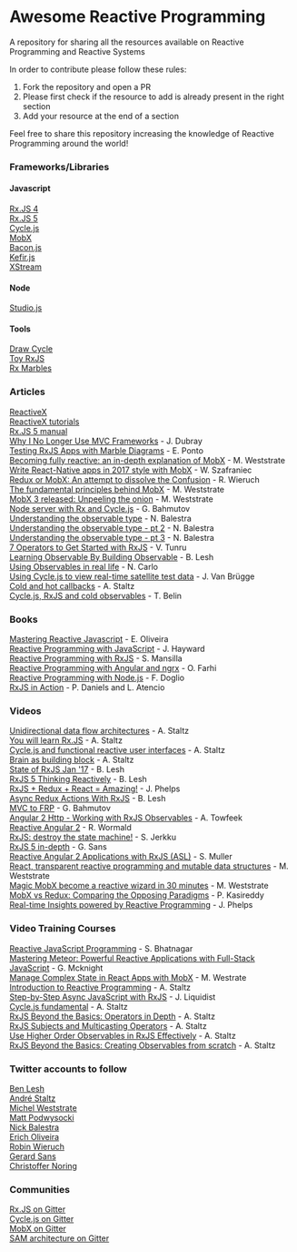# Awesome Reactive Programming
A repository for sharing all the resources available on Reactive Programming and Reactive Systems

In order to contribute please follow these rules:
1. Fork the repository and open a PR
2. Please first check if the resource to add is already present in the right section
3. Add your resource at the end of a section

Feel free to share this repository increasing the knowledge of Reactive Programming around the world!   

### Frameworks/Libraries    
#### Javascript
[Rx.JS 4](https://github.com/Reactive-Extensions/RxJS)    
[Rx.JS 5](https://github.com/ReactiveX/rxjs)     
[Cycle.js](https://cycle.js.org/)     
[MobX](https://mobx.js.org/)       
[Bacon.js](https://baconjs.github.io/)    
[Kefir.js](https://rpominov.github.io/kefir/)    
[XStream](http://staltz.com/xstream/)    

#### Node
[Studio.js](https://github.com/ericholiveira/studio)     

#### Tools
[Draw Cycle](https://github.com/bahmutov/draw-cycle)    
[Toy RxJS](https://github.com/staltz/toy-rx)    
[Rx Marbles](http://rxmarbles.com)     


### Articles
[ReactiveX](http://reactivex.io/)    
[ReactiveX tutorials](http://reactivex.io/tutorials.html)    
[Rx.JS 5 manual](http://reactivex.io/rxjs/manual/)    
[Why I No Longer Use MVC Frameworks](https://www.infoq.com/articles/no-more-mvc-frameworks) - J. Dubray    
[Testing RxJS Apps with Marble Diagrams](https://www.ericponto.com/blog/2017/01/08/rxjs-marble-diagram-tests-with-qunit/) - E. Ponto    
[Becoming fully reactive: an in-depth explanation of MobX](https://medium.com/@mweststrate/becoming-fully-reactive-an-in-depth-explanation-of-mobservable-55995262a254) - M. Weststrate    
[Write React-Native apps in 2017 style with MobX](https://blog.callstack.io/write-react-native-apps-in-2017-style-with-mobx-e2dffc209fcb) - W. Szafraniec    
[Redux or MobX: An attempt to dissolve the Confusion](https://www.robinwieruch.de/redux-mobx-confusion/?utm_content=buffer8e86e&utm_medium=social&utm_source=twitter.com&utm_campaign=buffer) - R. Wieruch     
[The fundamental principles behind MobX](https://hackernoon.com/the-fundamental-principles-behind-mobx-7a725f71f3e8) - M. Weststrate        
[MobX 3 released: Unpeeling the onion](https://medium.com/@mweststrate/mobx-3-released-unpeeling-the-onion-ca877382f443) - M. Weststrate     
[Node server with Rx and Cycle.js](https://glebbahmutov.com/blog/node-server-with-rx-and-cycle/) - G. Bahmutov    
[Understanding the observable type](http://nick.balestra.ch/2016/Understanding-the-observable-type/) - N. Balestra   
[Understanding the observable type - pt 2](http://nick.balestra.ch/2016/creating-observables/) - N. Balestra   
[Understanding the observable type - pt 3](http://nick.balestra.ch/2016/composing-observables/) - N. Balestra   
[7 Operators to Get Started with RxJS](https://www.infoq.com/articles/rxjs-get-started-operators) - V. Tunru     
[Learning Observable By Building Observable](https://medium.com/@benlesh/learning-observable-by-building-observable-d5da57405d87) - B. Lesh   
[Using Observables in real life](https://hackernoon.com/using-observables-to-make-our-app-work-with-barcode-scanners-e8a673fba625) - N. Carlo    
[Using Cycle.js to view real-time satellite test data](http://futurice.com/blog/using-cycle-dot-js-to-view-real-time-satellite-test-data) - J. Van Brügge    
[Cold and hot callbacks](http://staltz.com/cold-and-hot-callbacks.html) - A. Staltz     
[Cycle.js, RxJS and cold observables](http://blog.thomasbelin.fr/p/cyclejs-rx-newbie-trap/) - T. Belin    


### Books     
[Mastering Reactive Javascript](https://www.packtpub.com/web-development/mastering-reactive-javascript) - E. Oliveira     
[Reactive Programming with JavaScript](https://www.packtpub.com/application-development/reactive-programming-javascript) - J. Hayward     
[Reactive Programming with RxJS](https://pragprog.com/book/smreactjs/reactive-programming-with-rxjs) - S. Mansilla    
[Reactive Programming with Angular and ngrx](http://www.apress.com/gb/book/9781484226193) - O. Farhi   
[Reactive Programming with Node.js](http://www.apress.com/gb/book/9781484221518) - F. Doglio    
[RxJS in Action](https://www.manning.com/books/rxjs-in-action) - P. Daniels and L. Atencio


### Videos
[Unidirectional data flow architectures](https://www.youtube.com/watch?v=1c6XiQsnh_U&t=1s) - A. Staltz    
[You will learn Rx.JS](https://www.youtube.com/watch?v=uQ1zhJHclvs) - A. Staltz   
[Cycle.js and functional reactive user interfaces](https://www.youtube.com/watch?v=uNZnftSksYg) - A. Staltz    
[Brain as building block](https://www.youtube.com/watch?v=1ToJ7cxb1R8) - A. Staltz   
[State of RxJS Jan '17](https://www.youtube.com/watch?v=7DE37wK0d9I) - B. Lesh    
[RxJS 5 Thinking Reactively](https://www.youtube.com/watch?v=3LKMwkuK0ZE) - B. Lesh    
[RxJS + Redux + React = Amazing!](https://www.youtube.com/watch?v=AslncyG8whg) - J. Phelps    
[Async Redux Actions With RxJS](https://www.youtube.com/watch?v=sF5-V-Szo0c) - B. Lesh   
[MVC to FRP](https://www.youtube.com/watch?v=-PCq4pXaDZw) - G. Bahmutov   
[Angular 2 Http - Working with RxJS Observables](https://www.youtube.com/watch?v=BzmuEhBc3yk) - A. Towfeek    
[Reactive Angular 2](https://www.oreilly.com/learning/reactive-angular-2?utm_source=oreilly&utm_medium=newsite&utm_campaign=web-trends-on-our-radar-in-2017) - R. Wormald    
[RxJS: destroy the state machine!](https://www.youtube.com/watch?v=1abiJ9VBsDc) - S. Jerkku    
[RxJS 5 in-depth](https://www.youtube.com/watch?v=KTlay8cZdAk) - G. Sans    
[Reactive Angular 2 Applications with RxJS (ASL)](https://www.youtube.com/watch?v=YiDrd1GLpxc) - S. Muller   
[React, transparent reactive programming and mutable data structures](https://youtu.be/FEwLwiizlk0) - M. Weststrate    
[Magic MobX become a reactive wizard in 30 minutes](https://www.youtube.com/watch?v=TfxfRkNCnmk) - M. Weststrate    
[MobX vs Redux: Comparing the Opposing Paradigms](https://www.youtube.com/watch?v=76FRrbY18Bs) - P. Kasireddy    
[Real-time Insights powered by Reactive Programming](https://www.youtube.com/watch?v=uODxUJ5Jwis) - J. Phelps    

### Video Training Courses    
[Reactive JavaScript Programming](https://www.packtpub.com/application-development/reactive-javascript-programming-video) - S. Bhatnagar     
[Mastering Meteor: Powerful Reactive Applications with Full-Stack JavaScript](https://www.packtpub.com/web-development/mastering-meteor-powerful-reactive-applications-full-stack-javascript-video) - G. Mcknight     
[Manage Complex State in React Apps with MobX](https://egghead.io/courses/manage-complex-state-in-react-apps-with-mobx) - M. Westrate    
[Introduction to Reactive Programming](https://egghead.io/courses/introduction-to-reactive-programming) - A. Staltz    
[Step-by-Step Async JavaScript with RxJS](https://egghead.io/courses/step-by-step-async-javascript-with-rxjs) - J. Liquidist    
[Cycle.js fundamental](https://egghead.io/courses/cycle-js-fundamentals) - A. Staltz   
[RxJS Beyond the Basics: Operators in Depth](https://egghead.io/courses/rxjs-beyond-the-basics-operators-in-depth) - A. Staltz    
[RxJS Subjects and Multicasting Operators](https://egghead.io/courses/rxjs-subjects-and-multicasting-operators) - A. Staltz    
[Use Higher Order Observables in RxJS Effectively](https://egghead.io/courses/use-higher-order-observables-in-rxjs-effectively) - A. Staltz    
[RxJS Beyond the Basics: Creating Observables from scratch](https://egghead.io/courses/rxjs-beyond-the-basics-creating-observables-from-scratch) - A. Staltz    


### Twitter accounts to follow
[Ben Lesh](https://twitter.com/BenLesh)   
[André Staltz](https://twitter.com/andrestaltz)    
[Michel Weststrate](https://twitter.com/mweststrate)  
[Matt Podwysocki](https://twitter.com/mattpodwysocki)     
[Nick Balestra](https://twitter.com/nickbalestra)   
[Erich Oliveira](https://twitter.com/Oliveira_Erich)    
[Robin Wieruch](https://twitter.com/rwieruch)     
[Gerard Sans](https://twitter.com/gerardsans)    
[Christoffer Noring](https://twitter.com/chris_noring)    

### Communities  
[Rx.JS on Gitter](https://gitter.im/Reactive-Extensions/RxJS?utm_source=share-link&utm_medium=link&utm_campaign=share-link)   
[Cycle.js on Gitter](https://gitter.im/cyclejs/cyclejs?utm_source=share-link&utm_medium=link&utm_campaign=share-link)     
[MobX on Gitter](https://gitter.im/mobxjs/mobx?utm_source=share-link&utm_medium=link&utm_campaign=share-link)    
[SAM architecture on Gitter](https://gitter.im/jdubray/sam-architecture?utm_source=share-link&utm_medium=link&utm_campaign=share-link)    